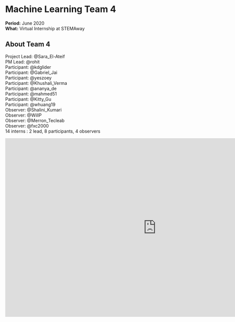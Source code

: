 # Machine Learning Team 4

**Period:** June 2020  
**What:** Virtual Internship at STEMAway  

## About Team 4

Project Lead: @Sara_El-Ateif  
PM Lead: @rohit  
Participant: @kdglider  
Participant: @Gabriel_Jai  
Participant: @yeszoey  
Participant: @Khushali_Verma  
Participant: @ananya_de  
Participant: @mahmed51  
Participant: @Kitty_Gu  
Participant: @whuang19  
Observer: @Shalini_Kumari  
Observer: @WillP  
Observer: @Merron_Tecleab  
Observer: @fxc2000  
14 interns : 2 lead, 8 participants, 4 observers  


  <iframe src="https://docs.google.com/presentation/d/e/2PACX-1vSSRIDtSxGE07nxJJLH33Szh7OX-O9BlslDKgXhzHQmGxU2K2y6JX9XrIhh-EWmZq99_srxhNKqR3UH/embed?start=false&loop=false&delayms=3000" frameborder="0" width="960" height="569" allowfullscreen="true" mozallowfullscreen="true" webkitallowfullscreen="true"></iframe>

